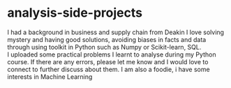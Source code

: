 # analysis-side-projects
I had a background in business and supply chain from Deakin
I love solving mystery and having good solutions, avoiding biases in facts and data through using toolkit in Python such as Numpy or Scikit-learn, SQL.  
I uploaded some practical problems I learnt to analyse during my Python course.
If there are any errors, please let me know and I would love to connect to further discuss about them.
I am also a foodie, i have some interests in Machine Learning 
